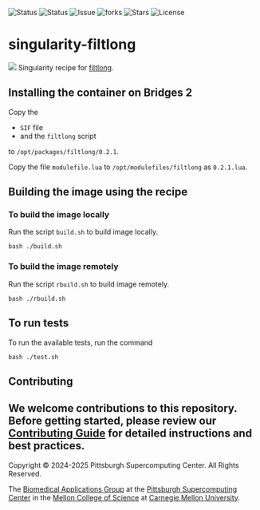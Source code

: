 ![Status](https://github.com/pscedu/singularity-filtlong/actions/workflows/main.yml/badge.svg)
![Status](https://github.com/pscedu/singularity-filtlong/actions/workflows/pretty.yml/badge.svg)
![Issue](https://img.shields.io/github/issues/pscedu/singularity-filtlong)
![forks](https://img.shields.io/github/forks/pscedu/singularity-filtlong)
![Stars](https://img.shields.io/github/stars/pscedu/singularity-filtlong)
![License](https://img.shields.io/github/license/pscedu/singularity-filtlong)

# singularity-filtlong
![](https://github.com/rrwick/Filtlong/blob/main/misc/filtlong_logo_transparent.png)
Singularity recipe for [filtlong](https://github.com/rrwick/Filtlong).

## Installing the container on Bridges 2
Copy the

* `SIF` file
* and the `filtlong` script

to `/opt/packages/filtlong/0.2.1`.

Copy the file `modulefile.lua` to `/opt/modulefiles/filtlong` as `0.2.1.lua`.

## Building the image using the recipe

### To build the image locally
Run the script `build.sh` to build image locally.

```
bash ./build.sh
````

### To build the image remotely
Run the script `rbuild.sh` to build image remotely.

```
bash ./rbuild.sh
```

## To run tests
To run the available tests, run the command

```
bash ./test.sh
```
## Contributing
We welcome contributions to this repository. Before getting started, please review our [Contributing Guide](https://raw.githubusercontent.com/pscedu/singularity-report/refs/heads/main/CONTRIBUTING.md) for detailed instructions and best practices.
---
Copyright © 2024-2025 Pittsburgh Supercomputing Center. All Rights Reserved.

The [Biomedical Applications Group](https://www.psc.edu/biomedical-applications/) at the [Pittsburgh Supercomputing Center](http://www.psc.edu) in the [Mellon College of Science](https://www.cmu.edu/mcs/) at [Carnegie Mellon University](http://www.cmu.edu).
